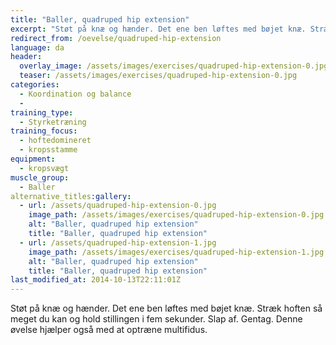 ```yaml
---
title: "Baller, quadruped hip extension"
excerpt: "Støt på knæ og hænder. Det ene ben løftes med bøjet knæ. Stræk hoften så meget du kan og hold stillingen i fem sekunder. Slap af. Gentag."
redirect_from: /oevelse/quadruped-hip-extension
language: da
header:
  overlay_image: /assets/images/exercises/quadruped-hip-extension-0.jpg
  teaser: /assets/images/exercises/quadruped-hip-extension-0.jpg
categories:
  - Koordination og balance
  - 
training_type: 
  - Styrketræning
training_focus: 
  - hoftedomineret
  - kropsstamme
equipment:
  - kropsvægt
muscle_group:
  - Baller
alternative_titles:gallery:
  - url: /assets/quadruped-hip-extension-0.jpg
    image_path: /assets/images/exercises/quadruped-hip-extension-0.jpg
    alt: "Baller, quadruped hip extension"
    title: "Baller, quadruped hip extension"
  - url: /assets/quadruped-hip-extension-1.jpg
    image_path: /assets/images/exercises/quadruped-hip-extension-1.jpg
    alt: "Baller, quadruped hip extension"
    title: "Baller, quadruped hip extension"
last_modified_at: 2014-10-13T22:11:01Z
---
```


Støt på knæ og hænder. Det ene ben løftes med bøjet knæ. Stræk hoften så meget du kan og hold stillingen i fem sekunder. Slap af. Gentag. Denne øvelse hjælper også med at optræne multifidus.
